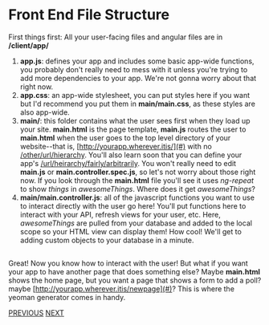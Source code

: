 # Front End File Structure

First things first: All your user-facing files and angular files are in **/client/app/**

1. **app.js**: defines your app and includes some basic app-wide functions, you probably don't really need to mess with it unless you're trying to add more dependencies to your app. We're not gonna worry about that right now.
2. **app.css**: an app-wide stylesheet, you can put styles here if you want but I'd recommend you put them in **main/main.css**, as these styles are also app-wide.
3. **main/**: this folder contains what the user sees first when they load up your site. **main.html** is the page template, **main.js** routes the user to **main.html** when the user goes to the top level directory of your website--that is, [http://yourapp.wherever.itis/](#) with no [/other/url/hierarchy](#). You'll also learn soon that you can define your app's [/url/heirarchy/fairly/arbitrarily](#). You won't really need to edit **main.js** or **main.controller.spec.js**, so let's not worry about those right now. If you look through the **main.html** file you'll see it uses _ng-repeat_ to show _things_ in _awesomeThings_. Where does it get _awesomeThings_?
4. **main/main.controller.js**: all of the javascript functions you want to use to interact directly with the user go here! You'll put functions here to interact with your API, refresh views for your user, etc. Here, _awesomeThings_ are pulled from your database and added to the local scope so your HTML view can display them! How cool! We'll get to adding custom objects to your database in a minute.

##  

Great! Now you know how to interact with the user! But what if you want your app to have another page that does something else? Maybe **main.html** shows the home page, but you want a page that shows a form to add a poll? maybe [http://yourapp.wherever.itis/newpage](#)? This is where the yeoman generator comes in handy.

[PREVIOUS](Back-End-Guides) [NEXT](Creating-a-new-route)
